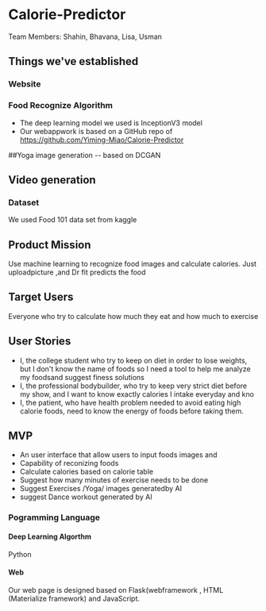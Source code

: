 # Calorie-Predictor
Team Members: Shahin, Bhavana, Lisa, Usman



## Things we've established
### Website


### Food Recognize Algorithm
- The deep learning model we used is InceptionV3 model
- Our webappwork is based on a GitHub repo of https://github.com/Yiming-Miao/Calorie-Predictor

##Yoga image generation
-- based on DCGAN

## Video generation

### Dataset
We used Food 101 data set from kaggle 


## Product Mission
Use machine learning to recognize food images and calculate calories. Just uploadpicture ,and Dr fit predicts the food

## Target Users
Everyone who try to calculate how much they eat and how much to exercise

## User Stories
- I, the college student who try to keep on diet in order to lose weights, but I don't know the name of foods  so I need a tool to help me analyze my foodsand suggest finess solutions
- I, the professional bodybuilder, who try to keep very strict diet before my show, and I want to know exactly calories I intake everyday and kno
- I, the patient, who have health problem needed to avoid eating high calorie foods, need to know the energy of foods before taking them.

## MVP
- An user interface that allow users to input foods images and 
- Capability of reconizing foods
- Calculate calories based on calorie table
- Suggest how many minutes of exercise needs to be done
- Suggest Exercises /Yoga/ images generatedby AI
- suggest Dance workout generated by AI


### Pogramming Language
#### Deep Learning Algorthm
Python 
#### Web
Our web page is designed based on Flask(webframework , HTML (Materialize framework) and JavaScript.


